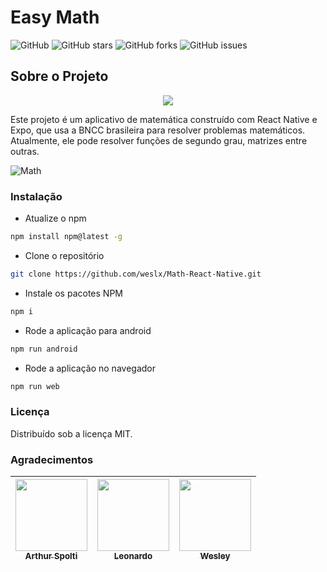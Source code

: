 # Easy Math

![GitHub](https://img.shields.io/github/license/weslx/Math-React-Native)
![GitHub stars](https://img.shields.io/github/stars/weslx/Math-React-Native)
![GitHub forks](https://img.shields.io/github/forks/weslx/Math-React-Native)
![GitHub issues](https://img.shields.io/github/issues/weslx/Math-React-Native)

## Sobre o Projeto

<p align="center">
   <img src="http://img.shields.io/static/v1?label=STATUS&message=EM%20DESENVOLVIMENTO&color=RED&style=for-the-badge" #vitrinedev/>
</p>

Este projeto é um aplicativo de matemática construído com React Native e Expo, que usa a BNCC brasileira para resolver problemas matemáticos. Atualmente, ele pode resolver funções de segundo grau, matrizes entre outras.

![Math](https://i.postimg.cc/MTNFdCZK/easymath.png)

### Instalação

- Atualize o npm

```sh
npm install npm@latest -g
```

- Clone o repositório

```sh
git clone https://github.com/weslx/Math-React-Native.git
```

- Instale os pacotes NPM

```sh
npm i
```

- Rode a aplicação para android

```sh
npm run android
```

- Rode a aplicação no navegador

```sh
npm run web
```

### Licença

Distribuído sob a licença MIT.

### Agradecimentos

| [<img src="https://avatars.githubusercontent.com/u/128839442?v=4" width=115><br><sub>Arthur Spolti</sub>](https://github.com/arthurlspolti) | [<img src="https://avatars.githubusercontent.com/u/118075509?v=4" width=115><br><sub>Leonardo</sub>](https://github.com/leofelixpro) | [<img src="https://avatars.githubusercontent.com/u/80607779?v=4" width=115><br><sub>Wesley</sub>](https://github.com/weslx) |
| :-----------------------------------------------------------------------------------------------------------------------------------------: | :----------------------------------------------------------------------------------------------------------------------------------: | --------------------------------------------------------------------------------------------------------------------------- |
